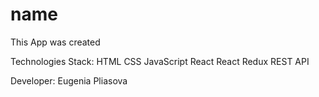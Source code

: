 # name

This App was created 

Technologies Stack:
HTML
CSS
JavaScript
React
React Redux
REST API

Developer: Eugenia Pliasova
